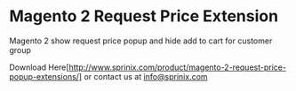 # Magento 2 Request Price Extension
Magento 2 show request price popup and hide add to cart for customer group

Download Here[http://www.sprinix.com/product/magento-2-request-price-popup-extensions/] or contact us at info@sprinix.com
